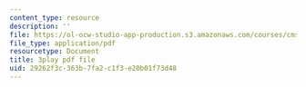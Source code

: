 ```yaml
---
content_type: resource
description: ''
file: https://ol-ocw-studio-app-production.s3.amazonaws.com/courses/cms-s63-playful-augmented-reality-audio-design-exploration-fall-2019/29262f3c363b7fa2c1f3e20b01f73d48_n7dryYNOA_U.pdf
file_type: application/pdf
resourcetype: Document
title: 3play pdf file
uid: 29262f3c-363b-7fa2-c1f3-e20b01f73d48
---
```

